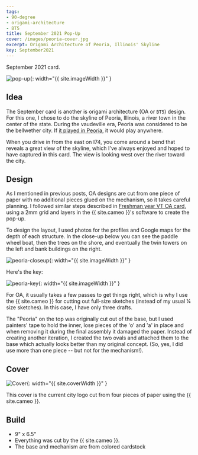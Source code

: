 ```yaml
---
tags:
- 90-degree
- origami-architecture
- BT5
title: September 2021 Pop-Up
cover: /images/peoria-cover.jpg
excerpt: Origami Architecture of Peoria, Illinois' Skyline
key: September2021
---
```

September 2021 card.

![pop-up]({{site.baseurl}}/images/peoria.gif){: width="{{ site.imageWidth }}" }

## Idea

The September card is another is origami architecture (OA or `BT5`) design. For this one, I chose to do the skyline of Peoria, Illinois, a river town in the center of the state. During the vaudeville era, Peoria was considered to be the bellwether city. If [it played in Peoria](https://en.wikipedia.org/wiki/Will_it_play_in_Peoria%3F), it would play anywhere.

When you drive in from the east on I74, you come around a bend that reveals a great view of the skyline, which I've always enjoyed and hoped to have captured in this card. The view is looking west over the river toward the city.

## Design

As I mentioned in previous posts, OA designs are cut from one piece of paper with no additional pieces glued on the mechanism, so it takes careful planning. I followed similar steps described in [Freshman year VT OA card](/2021/12/11/vt.html#design), using a 2mm grid and layers in the {{ site.cameo }}'s software to create the pop-up.

To design the layout, I used photos for the profiles and Google maps for the depth of each structure. In the close-up below you can see the paddle wheel boat, then the trees on the shore, and eventually the twin towers on the left and bank buildings on the right.

![peoria-closeup]({{site.baseurl}}/images/peoria-closeup.jpg){: width="{{ site.imageWidth }}" }

Here's the key:

![peoria-key]({{site.baseurl}}/images/peoria-key.jpg){: width="{{ site.imageWidth }}" }

For OA, it usually takes a few passes to get things right, which is why I use the {{ site.cameo }} for cutting out full-size sketches (instead of my usual &frac14; size sketches). In this case, I have only three drafts.

The "Peoria" on the top was originally cut out of the base, but I used painters' tape to hold the inner, lose pieces of the 'o' and 'a' in place and when removing it during the final assembly it damaged the paper. Instead of creating another iteration, I created the two ovals and attached them to the base which actually looks better than my original concept. (So, yes, I did use more than one piece -- but not for the mechanism!).

## Cover

![Cover]({{site.baseurl}}{{page.cover}}){: width="{{ site.coverWidth }}" }

This cover is the current city logo cut from four pieces of paper using the {{ site.cameo }}.

## Build

* 9" x 6.5"
* Everything was cut by the {{ site.cameo }}.
* The base and mechanism are from colored cardstock
